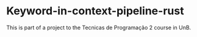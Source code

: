 # Keyword-in-context-pipeline-rust
This is part of a project to the Tecnicas de Programação 2 course in UnB.
